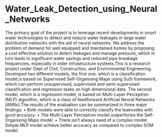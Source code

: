 # Water_Leak_Detection_using_Neural_Networks
The primary goal of the project is to leverage recent  developments  in  smart  water  technologies  to  detect and  reduce  water  leakages  in  large  water  distribution  networks  with  the  aid  of  neural  networks.  We  address  the problem of demand for well equipped and maintained homes by proposing a cost effective solution to detect leakages and manage  pressure,  which  in  turn  leads  to  significant  water savings  and  reduced  pipe  breakage  frequencies,  especially in older infrastructure systems.This is a research project under Dept of Civil, Construction, and Environmental Engineering. Developed two different  models,  the  first  one,  which  is  a  classification  model,is  based  on  Supervised  Self-Organising  Maps  using  SuSi framework, which can perform unsupervised, supervised and semi-supervised classification and regression tasks on high dimensional data. The second model, which is a regression model, is based on Multi-Layer Perceptron (MLP) algorithm, which  is  a  class  of  feedforward  Artificial  Neural  Networks (ANNs).The results of the evaluation can be summarized in three major findings: 
• Both  models  were  able  to  correctly  classify  the  leaknodes with good accuracy.
• The  Multi-Layer  Perceptron  model  outperforms  the Self-Organising Maps model.
• There  isn’t  always  need  of  a  complex  model.  Simple MLP  model  achieve  better  accuracy  as  compared  to complex SOM model.
